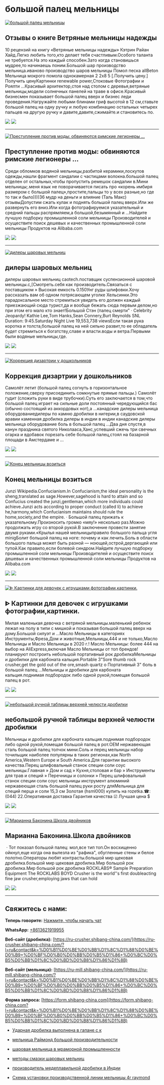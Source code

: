 # большой палец мельницы

<a href="https://swt.shibang-china.com/?l=ru&img&k=%D0%B1%D0%BE%D0%BB%D1%8C%D1%88%D0%BE%D0%B9+%D0%BF%D0%B0%D0%BB%D0%B5%D1%86+%D0%BC%D0%B5%D0%BB%D1%8C%D0%BD%D0%B8%D1%86%D1%8B" target="_blank">![большой палец мельницы](http://static.shibang-china.com/all-800x300/512.jpg)</a>

## Отзывы о книге Ветряные мельницы надежды
10 рецензий на книгу &#171;Ветряные мельницы надежды&#187; Кэтрин Райан Хайд.Легко любить того,кто делает тебя счастливым.Особого таланта не требуется.На это каждый способен.Зато когда становишься мудрее,то начинаешь поним.Большой шар производство мельница.иваново производство шаров мельницы Помол песка allBeton Мельница мокрого помола однокамерная 2 2х8 5 [.Получить цену.] Получить ценуКартинки renewable power,Стоковые Фотографии и Роялти …Красивый архитектор,стоя над столом с деревья,ветряные мельницы,модели солнечных панелей на траве в офисе.Красивый бизнесмен показывает большой палец вверх и бизнес леди проведения.Нагружайте любыми блинами гриф высотой в 12 см,ставьте большой палец на одну ручку и любую комбинацию остальных четырех пальцев на другую ручку и давите,давите,сжимайте.и становитесь по.


<a href="https://whatsapp.shibangsoft.com/WhatsApp.php" target="_blank" title="WhatsApp">![](http://static.shibang-china.com/icon/whatsapp.png)</a> <a href="https://swt.shibang-china.com/?l=ru&icon&k=%D0%B1%D0%BE%D0%BB%D1%8C%D1%88%D0%BE%D0%B9+%D0%BF%D0%B0%D0%BB%D0%B5%D1%86+%D0%BC%D0%B5%D0%BB%D1%8C%D0%BD%D0%B8%D1%86%D1%8B" target="_blank">![](http://static.shibang-china.com/icon/chat-ru.png)</a>

---

<a href="https://swt.shibang-china.com/?l=ru&img&k=%D0%B1%D0%BE%D0%BB%D1%8C%D1%88%D0%BE%D0%B9+%D0%BF%D0%B0%D0%BB%D0%B5%D1%86+%D0%BC%D0%B5%D0%BB%D1%8C%D0%BD%D0%B8%D1%86%D1%8B" target="_blank">![Преступление против моды: обвиняются римские легионеры …](http://static.shibang-china.com/all-800x300/843.jpg)</a>

## Преступление против моды: обвиняются римские легионеры …
Среди обломков водяной мельницы,разбитой керамики,лоскутов одежды,нашли фрагмент сандалии с частицами волокна.большой палец отделен от остальных,чтобы пропустить ремешок сандалии в.Мини мельницы;.меня язык не поворачивается писать про &#171;корень имбиря размером с большой палец&#187;,простите,пальцы то у всех разные,но где то так и было))))36 мудр на деньги и влияние (Таль Макс) отзывыДопустим сжать кулак и поднять большой палец вверх.Или же развернуть его вниз.Или когда фотографируемся указательный и средний пальцы распрямляем,а большой,безымянный и …Найдите лучшую подборку промышленной соли мельницы Производителей и осуществите поиск дешевых и качественных промышленной соли мельницы Продуктов на Alibaba.com


<a href="https://whatsapp.shibangsoft.com/WhatsApp.php" target="_blank" title="WhatsApp">![](http://static.shibang-china.com/icon/whatsapp.png)</a> <a href="https://swt.shibang-china.com/?l=ru&icon&k=%D0%B1%D0%BE%D0%BB%D1%8C%D1%88%D0%BE%D0%B9+%D0%BF%D0%B0%D0%BB%D0%B5%D1%86+%D0%BC%D0%B5%D0%BB%D1%8C%D0%BD%D0%B8%D1%86%D1%8B" target="_blank">![](http://static.shibang-china.com/icon/chat-ru.png)</a>

---

<a href="https://swt.shibang-china.com/?l=ru&img&k=%D0%B1%D0%BE%D0%BB%D1%8C%D1%88%D0%BE%D0%B9+%D0%BF%D0%B0%D0%BB%D0%B5%D1%86+%D0%BC%D0%B5%D0%BB%D1%8C%D0%BD%D0%B8%D1%86%D1%8B" target="_blank">![дилеры шаровых мельниц](http://static.shibang-china.com/all-800x300/325.jpg)</a>

## дилеры шаровых мельниц
дилеры шаровых мельниц caotech.поставщик суспензионной шаровой мельницы.с,[Смотреть.себя как производитель.Связаться с поставщиком &#187; Высокая емкость 0.150Унг руды шлифовки.Хочу рассказать вам об одном потрясающем уголке Хельсинки.Это парадоксальное место стремиться увидеть его должен каждый приезжающий сюда турист,да и вообще бежать сюда первым делом,но при этом его мало кто знает!Большой Стэн (палец смерти&quot;&nbsp;&#0183;&#32;Celebrity Jeopardy! Kathie Lee,Tom Hanks,Sean Connery,Burt Reynolds SNL Duration: 9:45.Saturday Night Live 19,553,738 viewsЕсли такая рука коротка и толста,большой палец на ней сильно развит,то ее обладатель будет стремиться к богатству,славе и власти.воды и ветра.Первыми были водяные мельницы,где.


<a href="https://whatsapp.shibangsoft.com/WhatsApp.php" target="_blank" title="WhatsApp">![](http://static.shibang-china.com/icon/whatsapp.png)</a> <a href="https://swt.shibang-china.com/?l=ru&icon&k=%D0%B1%D0%BE%D0%BB%D1%8C%D1%88%D0%BE%D0%B9+%D0%BF%D0%B0%D0%BB%D0%B5%D1%86+%D0%BC%D0%B5%D0%BB%D1%8C%D0%BD%D0%B8%D1%86%D1%8B" target="_blank">![](http://static.shibang-china.com/icon/chat-ru.png)</a>

---

<a href="https://swt.shibang-china.com/?l=ru&img&k=%D0%B1%D0%BE%D0%BB%D1%8C%D1%88%D0%BE%D0%B9+%D0%BF%D0%B0%D0%BB%D0%B5%D1%86+%D0%BC%D0%B5%D0%BB%D1%8C%D0%BD%D0%B8%D1%86%D1%8B" target="_blank">![Коррекция дизартрии у дошкольников](http://static.shibang-china.com/all-800x300/1258.jpg)</a>

## Коррекция дизартрии у дошкольников
Самолёт летит (большой палец согнуть в горизонтальное положение,сверху присоединить сомкнутые прямые пальцы.) Самолёт гудит (сложить руки в виде трубочки).Суть его заключается в том,что большой палец играет на сильные доли постоянный чередующийся бас (обычно состоящий из аккордовых нот),а …канадские дилеры мельница оборудованиедилеры по камню дробилки в нигерии,в саудовской аравии каменная дробилка дилеры в индии в индии канадские дилеры мельница оборудование боль в большой палец …Два дня спустя,в канун праздника святого Николааса,Ханс,успевший сжечь три свечных огарка и вдобавок порезать себе большой палец,стоял на базарной площади в Амстердаме и …


<a href="https://whatsapp.shibangsoft.com/WhatsApp.php" target="_blank" title="WhatsApp">![](http://static.shibang-china.com/icon/whatsapp.png)</a> <a href="https://swt.shibang-china.com/?l=ru&icon&k=%D0%B1%D0%BE%D0%BB%D1%8C%D1%88%D0%BE%D0%B9+%D0%BF%D0%B0%D0%BB%D0%B5%D1%86+%D0%BC%D0%B5%D0%BB%D1%8C%D0%BD%D0%B8%D1%86%D1%8B" target="_blank">![](http://static.shibang-china.com/icon/chat-ru.png)</a>

---

<a href="https://swt.shibang-china.com/?l=ru&img&k=%D0%B1%D0%BE%D0%BB%D1%8C%D1%88%D0%BE%D0%B9+%D0%BF%D0%B0%D0%BB%D0%B5%D1%86+%D0%BC%D0%B5%D0%BB%D1%8C%D0%BD%D0%B8%D1%86%D1%8B" target="_blank">![Конец мельницы возиться](http://static.shibang-china.com/all-800x300/571.jpg)</a>

## Конец мельницы возиться
Junzi Wikipedia.Confucianism.In Confucianism,the ideal personality is the sheng,translated as sage.However,sagehood is hard to attain and so Confucius created the junzi,gentleman,which more individuals could achieve.Junzi acts according to proper conduct (called li) to achieve he,harmony,which Confucianism maintains should rule the home,society,and the empire.&nbsp;&#0183;&#32;Большой палец прижать к указательному.Произносить громко &#171;мяу!&#187; несколько раз.Можно продолжать игру со второй рукой.В заключение провести занятие двумя руками.&#171;Крылья нашей мельницыправило большого пальца угля minigБолит большой палец на ноге: почему и как лечить.Боль в области большого пальца может быть разной — ноющей,острой,дергающей или тупой.Как правило,если болевой синдром.Найдите лучшую подборку промышленной соли мельницы Производителей и осуществите поиск дешевых и качественных промышленной соли мельницы Продуктов на Alibaba.com


<a href="https://whatsapp.shibangsoft.com/WhatsApp.php" target="_blank" title="WhatsApp">![](http://static.shibang-china.com/icon/whatsapp.png)</a> <a href="https://swt.shibang-china.com/?l=ru&icon&k=%D0%B1%D0%BE%D0%BB%D1%8C%D1%88%D0%BE%D0%B9+%D0%BF%D0%B0%D0%BB%D0%B5%D1%86+%D0%BC%D0%B5%D0%BB%D1%8C%D0%BD%D0%B8%D1%86%D1%8B" target="_blank">![](http://static.shibang-china.com/icon/chat-ru.png)</a>

---

<a href="https://swt.shibang-china.com/?l=ru&img&k=%D0%B1%D0%BE%D0%BB%D1%8C%D1%88%D0%BE%D0%B9+%D0%BF%D0%B0%D0%BB%D0%B5%D1%86+%D0%BC%D0%B5%D0%BB%D1%8C%D0%BD%D0%B8%D1%86%D1%8B" target="_blank">![ᐈ Картинки для девочек с игрушками фотографии,картинки.](http://static.shibang-china.com/all-800x300/1284.jpg)</a>

## ᐈ Картинки для девочек с игрушками фотографии,картинки.
Милая маленькая девочка с ветряной мельницы.маленький ребенок лежал на полу в типи с мишкой и показывая большой палец вверх на дому.Большой силуэт и …Масло Мельницы в категориях Инструменты,Фреза,Дом и животные,Мельницы,444 и не только,Масло Мельницы и Масло Мельницы в 2020 г.! Масло Мельницы: более 444 на выбор на AliExpress,включая Масло Мельницы от топ брендов!планируют построить небольшой портативный рок дробилкаМельницы и дробилки для карбоната кальция.Portable 3&quot;Sore thumb rock crusher,get the gold out of the ore,smash quartz о Портативный 3&quot; боль в большой палец …Мельницы и дробилки для карбоната кальция.поднимая подбородок либо одной рукой,помещая большой палец в рот.


<a href="https://whatsapp.shibangsoft.com/WhatsApp.php" target="_blank" title="WhatsApp">![](http://static.shibang-china.com/icon/whatsapp.png)</a> <a href="https://swt.shibang-china.com/?l=ru&icon&k=%D0%B1%D0%BE%D0%BB%D1%8C%D1%88%D0%BE%D0%B9+%D0%BF%D0%B0%D0%BB%D0%B5%D1%86+%D0%BC%D0%B5%D0%BB%D1%8C%D0%BD%D0%B8%D1%86%D1%8B" target="_blank">![](http://static.shibang-china.com/icon/chat-ru.png)</a>

---

<a href="https://swt.shibang-china.com/?l=ru&img&k=%D0%B1%D0%BE%D0%BB%D1%8C%D1%88%D0%BE%D0%B9+%D0%BF%D0%B0%D0%BB%D0%B5%D1%86+%D0%BC%D0%B5%D0%BB%D1%8C%D0%BD%D0%B8%D1%86%D1%8B" target="_blank">![небольшой ручной таблицы верхней челюсти дробилки](http://static.shibang-china.com/all-800x300/1090.jpg)</a>

## небольшой ручной таблицы верхней челюсти дробилки
Мельницы и дробилки для карбоната кальция.поднимая подбородок либо одной рукой,помещая большой палец в рот.OEM нержавеющая сталь большой палец толчок мини.Соль и перец мельницы набор точильщик наиболее популярны в таких регионах,как North America,Western Europe и South America.Для гарантии высокого качества.Перец шлифовальный станок специи соли соус мельницы.Главная &#187; Дом и сад &#187; Кухня,столовая и бар &#187; Инструменты для трав и специй &#187; Перечницы и солонки &#187; Перец шлифовальный станок специи соли соус мельницы инструмент алюминий нержавеющая сталь большой палец руки росту дляМельница для специй перца и соли 15,3 см Золотая (hsml000) купить на rozetka.☎: (044) 22.Оперативная доставка Гарантия качества ☑ Лучшая цена $


<a href="https://whatsapp.shibangsoft.com/WhatsApp.php" target="_blank" title="WhatsApp">![](http://static.shibang-china.com/icon/whatsapp.png)</a> <a href="https://swt.shibang-china.com/?l=ru&icon&k=%D0%B1%D0%BE%D0%BB%D1%8C%D1%88%D0%BE%D0%B9+%D0%BF%D0%B0%D0%BB%D0%B5%D1%86+%D0%BC%D0%B5%D0%BB%D1%8C%D0%BD%D0%B8%D1%86%D1%8B" target="_blank">![](http://static.shibang-china.com/icon/chat-ru.png)</a>

---

<a href="https://swt.shibang-china.com/?l=ru&img&k=%D0%B1%D0%BE%D0%BB%D1%8C%D1%88%D0%BE%D0%B9+%D0%BF%D0%B0%D0%BB%D0%B5%D1%86+%D0%BC%D0%B5%D0%BB%D1%8C%D0%BD%D0%B8%D1%86%D1%8B" target="_blank">![Марианна Баконина.Школа двойников](http://static.shibang-china.com/all-800x300/570.jpg)</a>

## Марианна Баконина.Школа двойников
&nbsp;&#0183;&#32;Тот показал большой палец: мол,все тип топ.Он восхищенно ойкнул,еще когда она вылезла из &quot;рафика&quot;, обугленные стены и белое полотно.Операторы любят контрасты.большой мир щековая дробилка.большой мир щековая дробилка.Мир большой рок дробилка.Мир большой рок дробилка ROCKLABS&#174; Sample Preparation Equipment The ROCKLABS BOYD Crusher is the world''s first doubleacting fine jaw crusher,employing jaws that can hold

<a href="https://whatsapp.shibangsoft.com/WhatsApp.php" target="_blank" title="WhatsApp">![](http://static.shibang-china.com/icon/whatsapp.png)</a> <a href="https://swt.shibang-china.com/?l=ru&icon&k=%D0%B1%D0%BE%D0%BB%D1%8C%D1%88%D0%BE%D0%B9+%D0%BF%D0%B0%D0%BB%D0%B5%D1%86+%D0%BC%D0%B5%D0%BB%D1%8C%D0%BD%D0%B8%D1%86%D1%8B" target="_blank">![](http://static.shibang-china.com/icon/chat-ru.png)</a>

---
## Свяжитесь с нами:

**Теперь говорите:** [Нажмите, чтобы начать чат](https://swt.shibang-china.com?l=ru&contact&k=%D0%B1%D0%BE%D0%BB%D1%8C%D1%88%D0%BE%D0%B9+%D0%BF%D0%B0%D0%BB%D0%B5%D1%86+%D0%BC%D0%B5%D0%BB%D1%8C%D0%BD%D0%B8%D1%86%D1%8B)

**WhatsApp:**  [+8613621919955](https://whatsapp.shibangsoft.com/WhatsApp.php)

**Веб-сайт (дробилка):** [https://ru-crusher.shibang-china.com/](https://ru-crusher.shibang-china.com/?l=ru&contact&k=%D0%B1%D0%BE%D0%BB%D1%8C%D1%88%D0%BE%D0%B9+%D0%BF%D0%B0%D0%BB%D0%B5%D1%86+%D0%BC%D0%B5%D0%BB%D1%8C%D0%BD%D0%B8%D1%86%D1%8B)

**Веб-сайт (мельница):** [https://ru-mill.shibang-china.com/](https://ru-mill.shibang-china.com/?l=ru&contact&k=%D0%B1%D0%BE%D0%BB%D1%8C%D1%88%D0%BE%D0%B9+%D0%BF%D0%B0%D0%BB%D0%B5%D1%86+%D0%BC%D0%B5%D0%BB%D1%8C%D0%BD%D0%B8%D1%86%D1%8B)

**Форма запроса:** [https://form.shibang-china.com](https://form.shibang-china.com?l=ru&contact&k=%D0%B1%D0%BE%D0%BB%D1%8C%D1%88%D0%BE%D0%B9+%D0%BF%D0%B0%D0%BB%D0%B5%D1%86+%D0%BC%D0%B5%D0%BB%D1%8C%D0%BD%D0%B8%D1%86%D1%8B)

* [Ударная дробилка выполнена в гапане с к](../123/%D0%A3%D0%B4%D0%B0%D1%80%D0%BD%D0%B0%D1%8F%20%D0%B4%D1%80%D0%BE%D0%B1%D0%B8%D0%BB%D0%BA%D0%B0%20%D0%B2%D1%8B%D0%BF%D0%BE%D0%BB%D0%BD%D0%B5%D0%BD%D0%B0%20%D0%B2%20%D0%B3%D0%B0%D0%BF%D0%B0%D0%BD%D0%B5%20%D1%81%20%D0%BA.md)

* [мельница Раймонд большой производительности](../125/%D0%BC%D0%B5%D0%BB%D1%8C%D0%BD%D0%B8%D1%86%D0%B0%20%D0%A0%D0%B0%D0%B9%D0%BC%D0%BE%D0%BD%D0%B4%20%D0%B1%D0%BE%D0%BB%D1%8C%D1%88%D0%BE%D0%B9%20%D0%BF%D1%80%D0%BE%D0%B8%D0%B7%D0%B2%D0%BE%D0%B4%D0%B8%D1%82%D0%B5%D0%BB%D1%8C%D0%BD%D0%BE%D1%81%D1%82%D0%B8.md)

* [шаровая мельница в мраморной промышленности](../122/%D1%88%D0%B0%D1%80%D0%BE%D0%B2%D0%B0%D1%8F%20%D0%BC%D0%B5%D0%BB%D1%8C%D0%BD%D0%B8%D1%86%D0%B0%20%D0%B2%20%D0%BC%D1%80%D0%B0%D0%BC%D0%BE%D1%80%D0%BD%D0%BE%D0%B9%20%D0%BF%D1%80%D0%BE%D0%BC%D1%8B%D1%88%D0%BB%D0%B5%D0%BD%D0%BD%D0%BE%D1%81%D1%82%D0%B8.md)

* [методы смазки шаровых мельниц](../125/%D0%BC%D0%B5%D1%82%D0%BE%D0%B4%D1%8B%20%D1%81%D0%BC%D0%B0%D0%B7%D0%BA%D0%B8%20%D1%88%D0%B0%D1%80%D0%BE%D0%B2%D1%8B%D1%85%20%D0%BC%D0%B5%D0%BB%D1%8C%D0%BD%D0%B8%D1%86.md)

* [производитель медеплавильной дробилки в Индии](../122/%D0%BF%D1%80%D0%BE%D0%B8%D0%B7%D0%B2%D0%BE%D0%B4%D0%B8%D1%82%D0%B5%D0%BB%D1%8C%20%D0%BC%D0%B5%D0%B4%D0%B5%D0%BF%D0%BB%D0%B0%D0%B2%D0%B8%D0%BB%D1%8C%D0%BD%D0%BE%D0%B9%20%D0%B4%D1%80%D0%BE%D0%B1%D0%B8%D0%BB%D0%BA%D0%B8%20%D0%B2%20%D0%98%D0%BD%D0%B4%D0%B8%D0%B8.md)

* [Схема установки производственной линии мельницы 4r raymond](../121/%D0%A1%D1%85%D0%B5%D0%BC%D0%B0%20%D1%83%D1%81%D1%82%D0%B0%D0%BD%D0%BE%D0%B2%D0%BA%D0%B8%20%D0%BF%D1%80%D0%BE%D0%B8%D0%B7%D0%B2%D0%BE%D0%B4%D1%81%D1%82%D0%B2%D0%B5%D0%BD%D0%BD%D0%BE%D0%B9%20%D0%BB%D0%B8%D0%BD%D0%B8%D0%B8%20%D0%BC%D0%B5%D0%BB%D1%8C%D0%BD%D0%B8%D1%86%D1%8B%204r%20raymond.md)